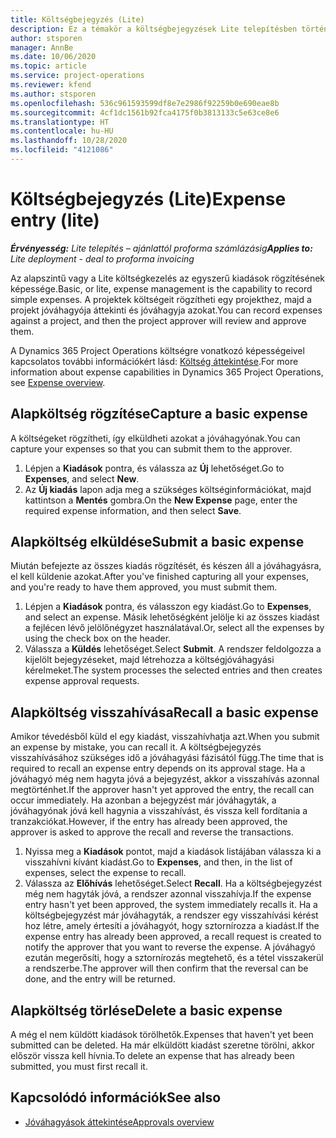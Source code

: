 ```yaml
---
title: Költségbejegyzés (Lite)
description: Ez a témakör a költségbejegyzések Lite telepítésben történő használatának módjával kapcsolatos információkat tartalmaz.
author: stsporen
manager: AnnBe
ms.date: 10/06/2020
ms.topic: article
ms.service: project-operations
ms.reviewer: kfend
ms.author: stsporen
ms.openlocfilehash: 536c961593599df8e7e2986f92259b0e690eae8b
ms.sourcegitcommit: 4cf1dc1561b92fca4175f0b3813133c5e63ce8e6
ms.translationtype: HT
ms.contentlocale: hu-HU
ms.lasthandoff: 10/28/2020
ms.locfileid: "4121086"
---
```

# <a name="expense-entry-lite"></a><span data-ttu-id="1727b-103">Költségbejegyzés (Lite)</span><span class="sxs-lookup"><span data-stu-id="1727b-103">Expense entry (lite)</span></span>

<span data-ttu-id="1727b-104">_**Érvényesség:** Lite telepítés – ajánlattól proforma számlázásig_</span><span class="sxs-lookup"><span data-stu-id="1727b-104">_**Applies to:** Lite deployment - deal to proforma invoicing_</span></span>

<span data-ttu-id="1727b-105">Az alapszintű vagy a Lite költségkezelés az egyszerű kiadások rögzítésének képessége.</span><span class="sxs-lookup"><span data-stu-id="1727b-105">Basic, or lite, expense management is the capability to record simple expenses.</span></span> <span data-ttu-id="1727b-106">A projektek költségeit rögzítheti egy projekthez, majd a projekt jóváhagyója áttekinti és jóváhagyja azokat.</span><span class="sxs-lookup"><span data-stu-id="1727b-106">You can record expenses against a project, and then the project approver will review and approve them.</span></span>

<span data-ttu-id="1727b-107">A Dynamics 365 Project Operations költségre vonatkozó képességeivel kapcsolatos további információkért lásd: [Költség áttekintése](expense-overview.md).</span><span class="sxs-lookup"><span data-stu-id="1727b-107">For more information about expense capabilities in Dynamics 365 Project Operations, see [Expense overview](expense-overview.md).</span></span>

## <a name="capture-a-basic-expense"></a><span data-ttu-id="1727b-108">Alapköltség rögzítése</span><span class="sxs-lookup"><span data-stu-id="1727b-108">Capture a basic expense</span></span>

<span data-ttu-id="1727b-109">A költségeket rögzítheti, így elküldheti azokat a jóváhagyónak.</span><span class="sxs-lookup"><span data-stu-id="1727b-109">You can capture your expenses so that you can submit them to the approver.</span></span>

1. <span data-ttu-id="1727b-110">Lépjen a **Kiadások** pontra, és válassza az **Új** lehetőséget.</span><span class="sxs-lookup"><span data-stu-id="1727b-110">Go to **Expenses**, and select **New**.</span></span>
2. <span data-ttu-id="1727b-111">Az **Új kiadás** lapon adja meg a szükséges költséginformációkat, majd kattintson a **Mentés** gombra.</span><span class="sxs-lookup"><span data-stu-id="1727b-111">On the **New Expense** page, enter the required expense information, and then select **Save**.</span></span>

## <a name="submit-a-basic-expense"></a><span data-ttu-id="1727b-112">Alapköltség elküldése</span><span class="sxs-lookup"><span data-stu-id="1727b-112">Submit a basic expense</span></span>

<span data-ttu-id="1727b-113">Miután befejezte az összes kiadás rögzítését, és készen áll a jóváhagyásra, el kell küldenie azokat.</span><span class="sxs-lookup"><span data-stu-id="1727b-113">After you've finished capturing all your expenses, and you're ready to have them approved, you must submit them.</span></span>

1. <span data-ttu-id="1727b-114">Lépjen a **Kiadások** pontra, és válasszon egy kiadást.</span><span class="sxs-lookup"><span data-stu-id="1727b-114">Go to **Expenses**, and select an expense.</span></span> <span data-ttu-id="1727b-115">Másik lehetőségként jelölje ki az összes kiadást a fejlécen lévő jelölőnégyzet használatával.</span><span class="sxs-lookup"><span data-stu-id="1727b-115">Or, select all the expenses by using the check box on the header.</span></span>
2. <span data-ttu-id="1727b-116">Válassza a **Küldés** lehetőséget.</span><span class="sxs-lookup"><span data-stu-id="1727b-116">Select **Submit**.</span></span> <span data-ttu-id="1727b-117">A rendszer feldolgozza a kijelölt bejegyzéseket, majd létrehozza a költségjóváhagyási kérelmeket.</span><span class="sxs-lookup"><span data-stu-id="1727b-117">The system processes the selected entries and then creates expense approval requests.</span></span>

## <a name="recall-a-basic-expense"></a><span data-ttu-id="1727b-118">Alapköltség visszahívása</span><span class="sxs-lookup"><span data-stu-id="1727b-118">Recall a basic expense</span></span>

<span data-ttu-id="1727b-119">Amikor tévedésből küld el egy kiadást, visszahívhatja azt.</span><span class="sxs-lookup"><span data-stu-id="1727b-119">When you submit an expense by mistake, you can recall it.</span></span> <span data-ttu-id="1727b-120">A költségbejegyzés visszahívásához szükséges idő a jóváhagyási fázisától függ.</span><span class="sxs-lookup"><span data-stu-id="1727b-120">The time that is required to recall an expense entry depends on its approval stage.</span></span>  <span data-ttu-id="1727b-121">Ha a jóváhagyó még nem hagyta jóvá a bejegyzést, akkor a visszahívás azonnal megtörténhet.</span><span class="sxs-lookup"><span data-stu-id="1727b-121">If the approver hasn't yet approved the entry, the recall can occur immediately.</span></span> <span data-ttu-id="1727b-122">Ha azonban a bejegyzést már jóváhagyták, a jóváhagyónak jóvá kell hagynia a visszahívást, és vissza kell fordítania a tranzakciókat.</span><span class="sxs-lookup"><span data-stu-id="1727b-122">However, if the entry has already been approved, the approver is asked to approve the recall and reverse the transactions.</span></span>

1. <span data-ttu-id="1727b-123">Nyissa meg a **Kiadások** pontot, majd a kiadások listájában válassza ki a visszahívni kívánt kiadást.</span><span class="sxs-lookup"><span data-stu-id="1727b-123">Go to **Expenses**, and then, in the list of expenses, select the expense to recall.</span></span>
2. <span data-ttu-id="1727b-124">Válassza az **Előhívás** lehetőséget.</span><span class="sxs-lookup"><span data-stu-id="1727b-124">Select **Recall**.</span></span> <span data-ttu-id="1727b-125">Ha a költségbejegyzést még nem hagyták jóvá, a rendszer azonnal visszahívja.</span><span class="sxs-lookup"><span data-stu-id="1727b-125">If the expense entry hasn't yet been approved, the system immediately recalls it.</span></span> <span data-ttu-id="1727b-126">Ha a költségbejegyzést már jóváhagyták, a rendszer egy visszahívási kérést hoz létre, amely értesíti a jóváhagyót, hogy sztornírozza a kiadást.</span><span class="sxs-lookup"><span data-stu-id="1727b-126">If the expense entry has already been approved, a recall request is created to notify the approver that you want to reverse the expense.</span></span> <span data-ttu-id="1727b-127">A jóváhagyó ezután megerősíti, hogy a sztornírozás megtehető, és a tétel visszakerül a rendszerbe.</span><span class="sxs-lookup"><span data-stu-id="1727b-127">The approver will then confirm that the reversal can be done, and the entry will be returned.</span></span>

## <a name="delete-a-basic-expense"></a><span data-ttu-id="1727b-128">Alapköltség törlése</span><span class="sxs-lookup"><span data-stu-id="1727b-128">Delete a basic expense</span></span>

<span data-ttu-id="1727b-129">A még el nem küldött kiadások törölhetők.</span><span class="sxs-lookup"><span data-stu-id="1727b-129">Expenses that haven't yet been submitted can be deleted.</span></span> <span data-ttu-id="1727b-130">Ha már elküldött kiadást szeretne törölni, akkor először vissza kell hívnia.</span><span class="sxs-lookup"><span data-stu-id="1727b-130">To delete an expense that has already been submitted, you must first recall it.</span></span>

## <a name="see-also"></a><span data-ttu-id="1727b-131">Kapcsolódó információk</span><span class="sxs-lookup"><span data-stu-id="1727b-131">See also</span></span>

- [<span data-ttu-id="1727b-132">Jóváhagyások áttekintése</span><span class="sxs-lookup"><span data-stu-id="1727b-132">Approvals overview</span></span>](../approvals/approvals-overview.md)
